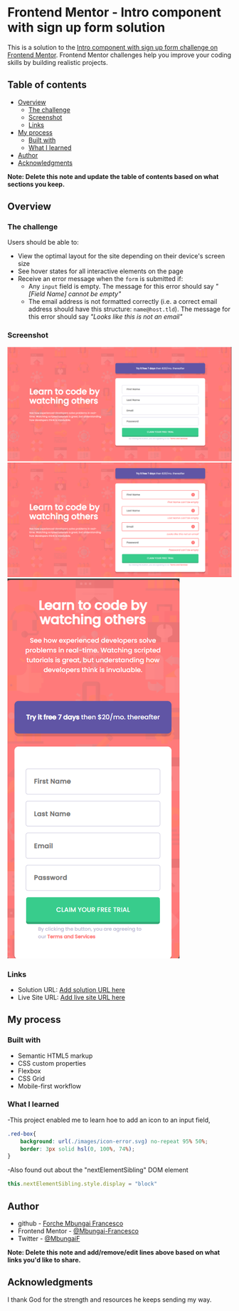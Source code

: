 # Frontend Mentor - Intro component with sign up form solution

This is a solution to the [Intro component with sign up form challenge on Frontend Mentor](https://www.frontendmentor.io/challenges/intro-component-with-signup-form-5cf91bd49edda32581d28fd1). Frontend Mentor challenges help you improve your coding skills by building realistic projects. 

## Table of contents

- [Overview](#overview)
  - [The challenge](#the-challenge)
  - [Screenshot](#screenshot)
  - [Links](#links)
- [My process](#my-process)
  - [Built with](#built-with)
  - [What I learned](#what-i-learned)
- [Author](#author)
- [Acknowledgments](#acknowledgments)

**Note: Delete this note and update the table of contents based on what sections you keep.**

## Overview

### The challenge

Users should be able to:

- View the optimal layout for the site depending on their device's screen size
- See hover states for all interactive elements on the page
- Receive an error message when the `form` is submitted if:
  - Any `input` field is empty. The message for this error should say *"[Field Name] cannot be empty"*
  - The email address is not formatted correctly (i.e. a correct email address should have this structure: `name@host.tld`). The message for this error should say *"Looks like this is not an email"*

### Screenshot

![](./screenshots/default.png)
![](./screenshots/erros_notifications.png)
![](./screenshots/mobile_view.png)

### Links

- Solution URL: [Add solution URL here](https://your-solution-url.com)
- Live Site URL: [Add live site URL here](https://mbungai-francesco.github.io/Intro-component/)

## My process

### Built with

- Semantic HTML5 markup
- CSS custom properties
- Flexbox
- CSS Grid
- Mobile-first workflow

### What I learned

-This project enabled me to learn hoe to add an icon to an input field,
```css
.red-box{
    background: url(./images/icon-error.svg) no-repeat 95% 50%;
    border: 3px solid hsl(0, 100%, 74%);
}
```

-Also found out about the "nextElementSibling" DOM element
```js
this.nextElementSibling.style.display = "block"
```

## Author

- github - [Forche Mbungai Francesco](https://github.com/Mbungai-Francesco)
- Frontend Mentor - [@Mbungai-Francesco](https://www.frontendmentor.io/profile/Mbungai-Francesco)
- Twitter - [@MbungaiF](https://twitter.com/MbungaiF)

**Note: Delete this note and add/remove/edit lines above based on what links you'd like to share.**

## Acknowledgments


I thank God for the strength and resources he keeps sending my way.
